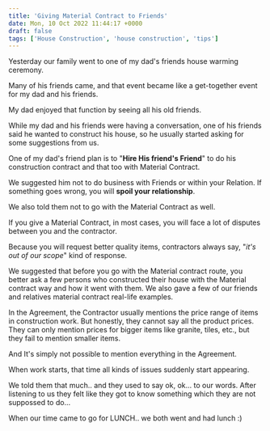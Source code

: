 ```yaml
---
title: 'Giving Material Contract to Friends'
date: Mon, 10 Oct 2022 11:44:17 +0000
draft: false
tags: ['House Construction', 'house construction', 'tips']
---
```


Yesterday our family went to one of my dad's friends house warming ceremony. 

Many of his friends came, and that event became like a get-together event for my dad and his friends. 

My dad enjoyed that function by seeing all his old friends. 

While my dad and his friends were having a conversation, one of his friends said he wanted to construct his house, so he usually started asking for some suggestions from us.

One of my dad's friend plan is to "**Hire His friend's Friend**" to do his construction contract and that too with Material Contract.

We suggested him not to do business with Friends or within your Relation. If something goes wrong, you will **spoil your relationship**.

We also told them not to go with the Material Contract as well. 

If you give a Material Contract, in most cases, you will face a lot of disputes between you and the contractor. 

Because you will request better quality items, contractors always say, "_it's out of our scope_" kind of response. 

We suggested that before you go with the Material contract route, you better ask a few persons who constructed their house with the Material contract way and how it went with them. We also gave a few of our friends and relatives material contract real-life examples. 

In the Agreement, the Contractor usually mentions the price range of items in construction work. But honestly, they cannot say all the product prices. They can only mention prices for bigger items like granite, tiles, etc., but they fail to mention smaller items. 

And It's simply not possible to mention everything in the Agreement. 

When work starts, that time all kinds of issues suddenly start appearing. 

We told them that much.. and they used to say ok, ok... to our words. After listening to us they felt like they got to know something which they are not suppossed to do...

When our time came to go for LUNCH.. we both went and had lunch :)